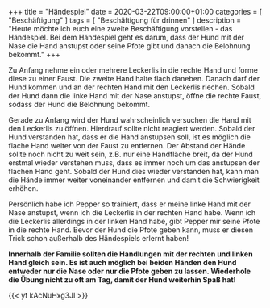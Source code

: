 +++
title =  "Händespiel"
date = 2020-03-22T09:00:00+01:00
categories = [
    "Beschäftigung"
]
tags = [
    "Beschäftigung für drinnen"
]
description = "Heute möchte ich euch eine zweite Beschäftigung vorstellen - das Händespiel. Bei dem Händespiel geht es darum, dass der Hund mit der Nase die Hand anstupst oder seine Pfote gibt und danach die Belohnung bekommt."
+++

Zu Anfang nehme ein oder mehrere Leckerlis in die rechte Hand und forme diese zu einer Faust. Die zweite Hand halte flach daneben. Danach darf der Hund kommen und an der rechten Hand mit den Leckerlis riechen. Sobald der Hund dann die linke Hand mit der Nase anstupst, öffne die rechte Faust, sodass der Hund die Belohnung bekommt.

Gerade zu Anfang wird der Hund wahrscheinlich versuchen die Hand mit den Leckerlis zu öffnen. Hierdrauf sollte nicht reagiert werden. Sobald der Hund verstanden hat, dass er die Hand anstupsen soll, ist es möglich die flache Hand weiter von der Faust zu entfernen. Der Abstand der Hände sollte noch nicht zu weit sein, z.B. nur eine Handfläche breit, da der Hund erstmal wieder verstehen muss, dass es immer noch um das anstupsen der flachen Hand geht. Sobald der Hund dies wieder verstanden hat, kann man die Hände immer weiter voneinander entfernen und damit die Schwierigkeit erhöhen.

Persönlich habe ich Pepper so trainiert, dass er meine linke Hand mit der Nase anstupst, wenn ich die Leckerlis in der rechten Hand habe. Wenn ich die Leckerlis allerdings in der linken Hand habe, gibt Pepper mir seine Pfote in die rechte Hand. Bevor der Hund die Pfote geben kann, muss er diesen Trick schon außerhalb des Händespiels erlernt haben!

**Innerhalb der Familie sollten die Handlungen mit der rechten und linken Hand gleich sein. Es ist auch möglich bei beiden Händen den Hund entweder nur die Nase oder nur die Pfote geben zu lassen. Wiederhole die Übung nicht zu oft am Tag, damit der Hund weiterhin Spaß hat!**

{{< yt kAcNuHxg3JI >}}
